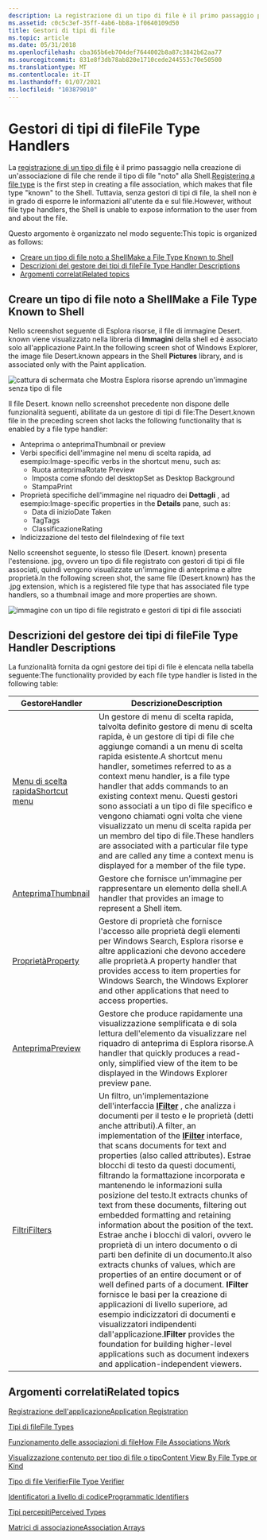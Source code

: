 ```yaml
---
description: La registrazione di un tipo di file è il primo passaggio per la creazione di un'associazione di file, che rende il tipo di file &\# 0034, noto&\# 0034; alla Shell. Tuttavia, senza gestori di tipi di file, la shell non è in grado di esporre le informazioni all'utente da e sul file.
ms.assetid: c0c5c3ef-35ff-4ab6-bb8a-1f0640109d50
title: Gestori di tipi di file
ms.topic: article
ms.date: 05/31/2018
ms.openlocfilehash: cba365b6eb704def7644002b8a87c3842b62aa77
ms.sourcegitcommit: 831e8f3db78ab820e1710cede244553c70e50500
ms.translationtype: MT
ms.contentlocale: it-IT
ms.lasthandoff: 01/07/2021
ms.locfileid: "103879010"
---
```

# <a name="file-type-handlers"></a><span data-ttu-id="17c88-104">Gestori di tipi di file</span><span class="sxs-lookup"><span data-stu-id="17c88-104">File Type Handlers</span></span>

<span data-ttu-id="17c88-105">La [registrazione di un tipo di file](fa-how-work.md) è il primo passaggio nella creazione di un'associazione di file che rende il tipo di file "noto" alla Shell.</span><span class="sxs-lookup"><span data-stu-id="17c88-105">[Registering a file type](fa-how-work.md) is the first step in creating a file association, which makes that file type "known" to the Shell.</span></span> <span data-ttu-id="17c88-106">Tuttavia, senza gestori di tipi di file, la shell non è in grado di esporre le informazioni all'utente da e sul file.</span><span class="sxs-lookup"><span data-stu-id="17c88-106">However, without file type handlers, the Shell is unable to expose information to the user from and about the file.</span></span>

<span data-ttu-id="17c88-107">Questo argomento è organizzato nel modo seguente:</span><span class="sxs-lookup"><span data-stu-id="17c88-107">This topic is organized as follows:</span></span>

-   [<span data-ttu-id="17c88-108">Creare un tipo di file noto a Shell</span><span class="sxs-lookup"><span data-stu-id="17c88-108">Make a File Type Known to Shell</span></span>](#make-a-file-type-known-to-shell)
-   [<span data-ttu-id="17c88-109">Descrizioni del gestore dei tipi di file</span><span class="sxs-lookup"><span data-stu-id="17c88-109">File Type Handler Descriptions</span></span>](#file-type-handler-descriptions)
-   [<span data-ttu-id="17c88-110">Argomenti correlati</span><span class="sxs-lookup"><span data-stu-id="17c88-110">Related topics</span></span>](#related-topics)

## <a name="make-a-file-type-known-to-shell"></a><span data-ttu-id="17c88-111">Creare un tipo di file noto a Shell</span><span class="sxs-lookup"><span data-stu-id="17c88-111">Make a File Type Known to Shell</span></span>

<span data-ttu-id="17c88-112">Nello screenshot seguente di Esplora risorse, il file di immagine Desert. known viene visualizzato nella libreria di **Immagini** della shell ed è associato solo all'applicazione Paint.</span><span class="sxs-lookup"><span data-stu-id="17c88-112">In the following screen shot of Windows Explorer, the image file Desert.known appears in the Shell **Pictures** library, and is associated only with the Paint application.</span></span>

![cattura di schermata che Mostra Esplora risorse aprendo un'immagine senza tipo di file](images/file-assoc/fileassoc-filetypehandler.png)

<span data-ttu-id="17c88-114">Il file Desert. known nello screenshot precedente non dispone delle funzionalità seguenti, abilitate da un gestore di tipi di file:</span><span class="sxs-lookup"><span data-stu-id="17c88-114">The Desert.known file in the preceding screen shot lacks the following functionality that is enabled by a file type handler:</span></span>

-   <span data-ttu-id="17c88-115">Anteprima o anteprima</span><span class="sxs-lookup"><span data-stu-id="17c88-115">Thumbnail or preview</span></span>
-   <span data-ttu-id="17c88-116">Verbi specifici dell'immagine nel menu di scelta rapida, ad esempio:</span><span class="sxs-lookup"><span data-stu-id="17c88-116">Image-specific verbs in the shortcut menu, such as:</span></span>
    -   <span data-ttu-id="17c88-117">Ruota anteprima</span><span class="sxs-lookup"><span data-stu-id="17c88-117">Rotate Preview</span></span>
    -   <span data-ttu-id="17c88-118">Imposta come sfondo del desktop</span><span class="sxs-lookup"><span data-stu-id="17c88-118">Set as Desktop Background</span></span>
    -   <span data-ttu-id="17c88-119">Stampa</span><span class="sxs-lookup"><span data-stu-id="17c88-119">Print</span></span>
-   <span data-ttu-id="17c88-120">Proprietà specifiche dell'immagine nel riquadro dei **Dettagli** , ad esempio:</span><span class="sxs-lookup"><span data-stu-id="17c88-120">Image-specific properties in the **Details** pane, such as:</span></span>
    -   <span data-ttu-id="17c88-121">Data di inizio</span><span class="sxs-lookup"><span data-stu-id="17c88-121">Date Taken</span></span>
    -   <span data-ttu-id="17c88-122">Tag</span><span class="sxs-lookup"><span data-stu-id="17c88-122">Tags</span></span>
    -   <span data-ttu-id="17c88-123">Classificazione</span><span class="sxs-lookup"><span data-stu-id="17c88-123">Rating</span></span>
-   <span data-ttu-id="17c88-124">Indicizzazione del testo del file</span><span class="sxs-lookup"><span data-stu-id="17c88-124">Indexing of file text</span></span>

<span data-ttu-id="17c88-125">Nello screenshot seguente, lo stesso file (Desert. known) presenta l'estensione. jpg, ovvero un tipo di file registrato con gestori di tipi di file associati, quindi vengono visualizzate un'immagine di anteprima e altre proprietà.</span><span class="sxs-lookup"><span data-stu-id="17c88-125">In the following screen shot, the same file (Desert.known) has the .jpg extension, which is a registered file type that has associated file type handlers, so a thumbnail image and more properties are shown.</span></span>

![immagine con un tipo di file registrato e gestori di tipi di file associati](images/file-assoc/fileassoc-filetypehandler-2ndex.png)

## <a name="file-type-handler-descriptions"></a><span data-ttu-id="17c88-127">Descrizioni del gestore dei tipi di file</span><span class="sxs-lookup"><span data-stu-id="17c88-127">File Type Handler Descriptions</span></span>

<span data-ttu-id="17c88-128">La funzionalità fornita da ogni gestore dei tipi di file è elencata nella tabella seguente:</span><span class="sxs-lookup"><span data-stu-id="17c88-128">The functionality provided by each file type handler is listed in the following table:</span></span>



| <span data-ttu-id="17c88-129">Gestore</span><span class="sxs-lookup"><span data-stu-id="17c88-129">Handler</span></span>                                                      | <span data-ttu-id="17c88-130">Descrizione</span><span class="sxs-lookup"><span data-stu-id="17c88-130">Description</span></span>                                                                                                                                                                                                                                                                                                                                                                                                                                                                                                                                                             |
|--------------------------------------------------------------|-------------------------------------------------------------------------------------------------------------------------------------------------------------------------------------------------------------------------------------------------------------------------------------------------------------------------------------------------------------------------------------------------------------------------------------------------------------------------------------------------------------------------------------------------------------------------|
| [<span data-ttu-id="17c88-131">Menu di scelta rapida</span><span class="sxs-lookup"><span data-stu-id="17c88-131">Shortcut menu</span></span>](context-menu-handlers.md)                   | <span data-ttu-id="17c88-132">Un gestore di menu di scelta rapida, talvolta definito gestore di menu di scelta rapida, è un gestore di tipi di file che aggiunge comandi a un menu di scelta rapida esistente.</span><span class="sxs-lookup"><span data-stu-id="17c88-132">A shortcut menu handler, sometimes referred to as a context menu handler, is a file type handler that adds commands to an existing context menu.</span></span> <span data-ttu-id="17c88-133">Questi gestori sono associati a un tipo di file specifico e vengono chiamati ogni volta che viene visualizzato un menu di scelta rapida per un membro del tipo di file.</span><span class="sxs-lookup"><span data-stu-id="17c88-133">These handlers are associated with a particular file type and are called any time a context menu is displayed for a member of the file type.</span></span>                                                                                                                                                                                                                                                                           |
| [<span data-ttu-id="17c88-134">Anteprima</span><span class="sxs-lookup"><span data-stu-id="17c88-134">Thumbnail</span></span>](thumbnail-providers.md)                         | <span data-ttu-id="17c88-135">Gestore che fornisce un'immagine per rappresentare un elemento della shell.</span><span class="sxs-lookup"><span data-stu-id="17c88-135">A handler that provides an image to represent a Shell item.</span></span>                                                                                                                                                                                                                                                                                                                                                                                                                                                                                                             |
| [<span data-ttu-id="17c88-136">Proprietà</span><span class="sxs-lookup"><span data-stu-id="17c88-136">Property</span></span>](../properties/building-property-handlers-properties.md) | <span data-ttu-id="17c88-137">Gestore di proprietà che fornisce l'accesso alle proprietà degli elementi per Windows Search, Esplora risorse e altre applicazioni che devono accedere alle proprietà.</span><span class="sxs-lookup"><span data-stu-id="17c88-137">A property handler that provides access to item properties for Windows Search, the Windows Explorer and other applications that need to access properties.</span></span>                                                                                                                                                                                                                                                                                                                                                                                                              |
| [<span data-ttu-id="17c88-138">Anteprima</span><span class="sxs-lookup"><span data-stu-id="17c88-138">Preview</span></span>](preview-handlers.md)                              | <span data-ttu-id="17c88-139">Gestore che produce rapidamente una visualizzazione semplificata e di sola lettura dell'elemento da visualizzare nel riquadro di anteprima di Esplora risorse.</span><span class="sxs-lookup"><span data-stu-id="17c88-139">A handler that quickly produces a read-only, simplified view of the item to be displayed in the Windows Explorer preview pane.</span></span>                                                                                                                                                                                                                                                                                                                                                                                                                                          |
| [<span data-ttu-id="17c88-140">Filtri</span><span class="sxs-lookup"><span data-stu-id="17c88-140">Filters</span></span>](../search/-search-3x-wds-extidx-filters.md)              | <span data-ttu-id="17c88-141">Un filtro, un'implementazione dell'interfaccia [**IFilter**](/windows/win32/api/filter/nn-filter-ifilter) , che analizza i documenti per il testo e le proprietà (detti anche attributi).</span><span class="sxs-lookup"><span data-stu-id="17c88-141">A filter, an implementation of the [**IFilter**](/windows/win32/api/filter/nn-filter-ifilter) interface, that scans documents for text and properties (also called attributes).</span></span> <span data-ttu-id="17c88-142">Estrae blocchi di testo da questi documenti, filtrando la formattazione incorporata e mantenendo le informazioni sulla posizione del testo.</span><span class="sxs-lookup"><span data-stu-id="17c88-142">It extracts chunks of text from these documents, filtering out embedded formatting and retaining information about the position of the text.</span></span> <span data-ttu-id="17c88-143">Estrae anche i blocchi di valori, ovvero le proprietà di un intero documento o di parti ben definite di un documento.</span><span class="sxs-lookup"><span data-stu-id="17c88-143">It also extracts chunks of values, which are properties of an entire document or of well defined parts of a document.</span></span> <span data-ttu-id="17c88-144">**IFilter** fornisce le basi per la creazione di applicazioni di livello superiore, ad esempio indicizzatori di documenti e visualizzatori indipendenti dall'applicazione.</span><span class="sxs-lookup"><span data-stu-id="17c88-144">**IFilter** provides the foundation for building higher-level applications such as document indexers and application-independent viewers.</span></span> |



 

## <a name="related-topics"></a><span data-ttu-id="17c88-145">Argomenti correlati</span><span class="sxs-lookup"><span data-stu-id="17c88-145">Related topics</span></span>

<dl> <dt>

[<span data-ttu-id="17c88-146">Registrazione dell'applicazione</span><span class="sxs-lookup"><span data-stu-id="17c88-146">Application Registration</span></span>](app-registration.md)
</dt> <dt>

[<span data-ttu-id="17c88-147">Tipi di file</span><span class="sxs-lookup"><span data-stu-id="17c88-147">File Types</span></span>](fa-file-types.md)
</dt> <dt>

[<span data-ttu-id="17c88-148">Funzionamento delle associazioni di file</span><span class="sxs-lookup"><span data-stu-id="17c88-148">How File Associations Work</span></span>](fa-how-work.md)
</dt> <dt>

[<span data-ttu-id="17c88-149">Visualizzazione contenuto per tipo di file o tipo</span><span class="sxs-lookup"><span data-stu-id="17c88-149">Content View By File Type or Kind</span></span>](prophand-content-view.md)
</dt> <dt>

[<span data-ttu-id="17c88-150">Tipo di file Verifier</span><span class="sxs-lookup"><span data-stu-id="17c88-150">File Type Verifier</span></span>](file-type-verifier.md)
</dt> <dt>

[<span data-ttu-id="17c88-151">Identificatori a livello di codice</span><span class="sxs-lookup"><span data-stu-id="17c88-151">Programmatic Identifiers</span></span>](fa-progids.md)
</dt> <dt>

[<span data-ttu-id="17c88-152">Tipi percepiti</span><span class="sxs-lookup"><span data-stu-id="17c88-152">Perceived Types</span></span>](fa-perceivedtypes.md)
</dt> <dt>

[<span data-ttu-id="17c88-153">Matrici di associazione</span><span class="sxs-lookup"><span data-stu-id="17c88-153">Association Arrays</span></span>](fa-associationarray.md)
</dt> </dl>

 

 
